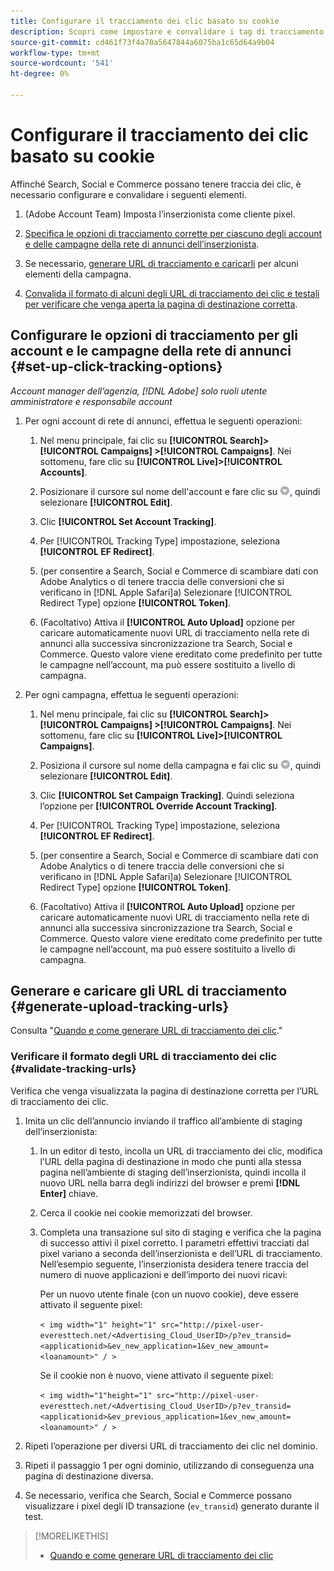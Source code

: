```yaml
---
title: Configurare il tracciamento dei clic basato su cookie
description: Scopri come impostare e convalidare i tag di tracciamento dei clic.
source-git-commit: cd461f73f4a70a5647844a6075ba1c65d64a9b04
workflow-type: tm+mt
source-wordcount: '541'
ht-degree: 0%

---
```


# Configurare il tracciamento dei clic basato su cookie

Affinché Search, Social e Commerce possano tenere traccia dei clic, è necessario configurare e convalidare i seguenti elementi.

1. (Adobe Account Team) Imposta l’inserzionista come cliente pixel.

1. [Specifica le opzioni di tracciamento corrette per ciascuno degli account e delle campagne della rete di annunci dell’inserzionista](#set-up-click-tracking-options).

1. Se necessario, [generare URL di tracciamento e caricarli](#generate-upload-tracking-urls) per alcuni elementi della campagna.

1. [Convalida il formato di alcuni degli URL di tracciamento dei clic e testali per verificare che venga aperta la pagina di destinazione corretta](#validate-tracking-urls).

## Configurare le opzioni di tracciamento per gli account e le campagne della rete di annunci {#set-up-click-tracking-options}

*Account manager dell’agenzia, [!DNL Adobe] solo ruoli utente amministratore e responsabile account*

1. Per ogni account di rete di annunci, effettua le seguenti operazioni:

   1. Nel menu principale, fai clic su **[!UICONTROL Search]> [!UICONTROL Campaigns] >[!UICONTROL Campaigns]**. Nei sottomenu, fare clic su **[!UICONTROL Live]>[!UICONTROL Accounts]**.

   1. Posizionare il cursore sul nome dell&#39;account e fare clic su ![Icona menu](/help/search-social-commerce/assets/arrow-dropdown-menu.png "Icona menu"), quindi selezionare **[!UICONTROL Edit]**.

   1. Clic **[!UICONTROL Set Account Tracking]**.

   1. Per [!UICONTROL Tracking Type] impostazione, seleziona **[!UICONTROL EF Redirect]**.

   1. (per consentire a Search, Social e Commerce di scambiare dati con Adobe Analytics o di tenere traccia delle conversioni che si verificano in [!DNL Apple Safari]a) Selezionare [!UICONTROL Redirect Type] opzione **[!UICONTROL Token]**.

   1. (Facoltativo) Attiva il **[!UICONTROL Auto Upload]** opzione per caricare automaticamente nuovi URL di tracciamento nella rete di annunci alla successiva sincronizzazione tra Search, Social e Commerce. Questo valore viene ereditato come predefinito per tutte le campagne nell’account, ma può essere sostituito a livello di campagna.

1. Per ogni campagna, effettua le seguenti operazioni:

   1. Nel menu principale, fai clic su **[!UICONTROL Search]> [!UICONTROL Campaigns] >[!UICONTROL Campaigns]**. Nei sottomenu, fare clic su **[!UICONTROL Live]>[!UICONTROL Campaigns]**.

   1. Posiziona il cursore sul nome della campagna e fai clic su ![Icona menu](/help/search-social-commerce/assets/arrow-dropdown-menu.png "Icona menu"), quindi selezionare **[!UICONTROL Edit]**.

   1. Clic **[!UICONTROL Set Campaign Tracking]**. Quindi seleziona l’opzione per **[!UICONTROL Override Account Tracking]**.

   1. Per [!UICONTROL Tracking Type] impostazione, seleziona **[!UICONTROL EF Redirect]**.

   1. (per consentire a Search, Social e Commerce di scambiare dati con Adobe Analytics o di tenere traccia delle conversioni che si verificano in [!DNL Apple Safari]a) Selezionare [!UICONTROL Redirect Type] opzione **[!UICONTROL Token]**.

   1. (Facoltativo) Attiva il **[!UICONTROL Auto Upload]** opzione per caricare automaticamente nuovi URL di tracciamento nella rete di annunci alla successiva sincronizzazione tra Search, Social e Commerce. Questo valore viene ereditato come predefinito per tutte le campagne nell’account, ma può essere sostituito a livello di campagna.

## Generare e caricare gli URL di tracciamento {#generate-upload-tracking-urls}

Consulta &quot;[Quando e come generare URL di tracciamento dei clic](/help/search-social-commerce/tracking/click-tracking-ways-to-generate.md).&quot;

### Verificare il formato degli URL di tracciamento dei clic {#validate-tracking-urls}

Verifica che venga visualizzata la pagina di destinazione corretta per l’URL di tracciamento dei clic.

1. Imita un clic dell’annuncio inviando il traffico all’ambiente di staging dell’inserzionista:

   1. In un editor di testo, incolla un URL di tracciamento dei clic, modifica l’URL della pagina di destinazione in modo che punti alla stessa pagina nell’ambiente di staging dell’inserzionista, quindi incolla il nuovo URL nella barra degli indirizzi del browser e premi **[!DNL Enter]** chiave.

   1. Cerca il cookie nei cookie memorizzati del browser.

   1. Completa una transazione sul sito di staging e verifica che la pagina di successo attivi il pixel corretto. I parametri effettivi tracciati dal pixel variano a seconda dell’inserzionista e dell’URL di tracciamento. Nell’esempio seguente, l’inserzionista desidera tenere traccia del numero di nuove applicazioni e dell’importo dei nuovi ricavi:

      Per un nuovo utente finale (con un nuovo cookie), deve essere attivato il seguente pixel:

      `< img width="1" height="1" src="http://pixel-user-everesttech.net/<Advertising_Cloud_UserID>/p?ev_transid=<applicationid>&ev_new_application=1&ev_new_amount=<loanamount>" / >`

      Se il cookie non è nuovo, viene attivato il seguente pixel:

      `< img width="1"height="1" src="http://pixel-user-everesttech.net/<Advertising_Cloud_UserID>/p?ev_transid=<applicationid>&ev_previous_application=1&ev_new_amount=<loanamount>" / >`


1. Ripeti l’operazione per diversi URL di tracciamento dei clic nel dominio.

1. Ripeti il passaggio 1 per ogni dominio, utilizzando di conseguenza una pagina di destinazione diversa.

1. Se necessario, verifica che Search, Social e Commerce possano visualizzare i pixel degli ID transazione (`ev_transid`) generato durante il test.

>[!MORELIKETHIS]
>
>* [Quando e come generare URL di tracciamento dei clic](/help/search-social-commerce/tracking/click-tracking-ways-to-generate.md)

